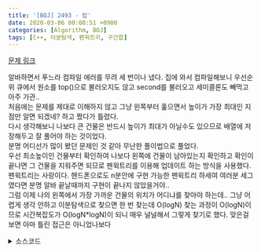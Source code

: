 ```yaml
---
title: '[BOJ] 2493 - 탑'
date: 2020-03-06 00:08:51 +0900
categories: [Algorithm, BOJ]
tags: [C++, 이분탐색, 펜윅트리, 구간합]
---
```


[문제 링크](https://www.acmicpc.net/problem/2493)

알바하면서 푸느라 컴파일 에러를 무려 세 번이나 냈다. 집에 와서 컴파일해보니 우선순위 큐에서 원소를 top()으로 불러오지도 않고 second를 불러오고 세미콜론도 빼먹고 아주 가관..<br>
처음에는 문제를 제대로 이해하지 않고 그냥 왼쪽부터 훑으면서 높이가 가장 최대인 지점만 알면 되겠네? 하고 짰다가 틀렸다.<br>
다시 생각해보니 나보다 큰 건물은 반드시 높이가 최대가 아닐수도 있으므로 배열에 저장해두고 잘 풀어야 하는 것이었다.<br>
분명 어디선가 많이 봤던 문제인 것 같아 무난한 풀이법으로 풀었다.<br>
우선 최소높이인 건물부터 확인하여 나보다 왼쪽에 건물이 남아있는지 확인하고 확인이 끝나면 그 건물을 지워주면 되므로 펜윅트리를 이용해 업데이트 하는 방식을 사용했다.<br>
펜윅트리는 사랑이다. 핸드폰으로도 n분안에 구현 가능한 펜윅트리 하세여 여러분 세그였다면 분명 알바 끝날때까지 구현이 끝나지 않았을거야..<br>
그럼 이제 나의 왼쪽에서 가장 가까운 건물의 위치가 어디냐를 찾아야 하는데.. 그냥 어렵게 생각 안하고 이분탐색으로 찾으면 한 번 찾는데 O(logN) 찾는 과정이 O(logN)이므로 시간복잡도가 O(logN*logN)이 되니 매우 널널해서 그렇게 찾기로 했다. 맞은걸 보면 아마 틀린 접근은 아니었나보다<br>

<details>
  <summary> 소스코드 </summary>
    <div markdown="1">

```c++
#include <iostream>
#include <queue>
#include <algorithm>
#include <functional>
using namespace std;
typedef pair<int, int> PII;

priority_queue<PII> pq;
int tree[500005], num[500005];

void update(int val, int i) {
    while (i < 500005) {
        tree[i] += val;
        i += i & -i;
    }
}

int find(int i) {
    int rtn = 0;
    while (i > 0) {
        rtn += tree[i];
        i -= i & -i;
    }
    return rtn;
}

int main(void) {
    int n, mx = 0, idx = 0, a;
    scanf("%d", &n);
    for (int i = 1; i <= n; i++) {
        scanf("%d", &a);
        update(1, i);
        pq.push({ -a, i });
    }

    while (!pq.empty()) {
        int now = pq.top().second;
        pq.pop();
        update(-1, now);
        if (find(now - 1) == 0) {
            num[now] = 0;
        }
        else {
            int L = 1, R = now - 1;
            while (true) {
                int mid = (L + R) / 2;
                bool ck = (find(R) - find(mid)) == 0;
                if (mid == L) {
                    if (!ck) L = R;
                    break;
                }
                if (!ck)
                    L = mid;
                else R = mid;
            }
            num[now] = L;
        }
    }
    for (int i = 1; i <= n; i++)
        printf("%d ", num[i]);
    return 0;
}
```

</div>
</details>